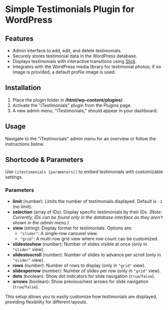 # Simple Testimonials Plugin for WordPress

## Features
- Admin interface to add, edit, and delete testimonials.
- Securely stores testimonial data in the WordPress database.
- Displays testimonials with interactive transitions using [Slick](https://kenwheeler.github.io/slick/).
- Integrates with the WordPress media library for testimonial photos; if no image is provided, a default profile image is used.

## Installation
1. Place the plugin folder in **/html/wp-content/plugins/**.
2. Activate the "iTestimonials" plugin from the Plugins page.
3. A new admin menu, "iTestimonials," should appear in your dashboard.

## Usage
Navigate to the "iTestimonials" admin menu for an overview or follow the instructions below.

## Shortcode & Parameters
Use `[itestimonials {parameters}]` to embed testimonials with customizable settings.

### Parameters
- **limit** (number): Limits the number of testimonials displayed. Default is `-1` (no limit).
- **selection** (array of IDs): Display specific testimonials by their IDs. *(Note: Currently, IDs can be found only in the database interface as they aren’t shown in the admin menu.)*
- **view** (string): Display format for testimonials. Options are:
  - `"slider"`: A single-row carousel view.
  - `"grid"`: A multi-row grid view where row count can be customized.
- **slidestoshow** (number): Number of slides visible at once (only in `"slider"` view).
- **slidestoscroll** (number): Number of slides to advance per scroll (only in `"slider"` view).
- **rows** (number): Number of rows to display (only in `"grid"` view).
- **slidesperrow** (number): Number of slides per row (only in `"grid"` view).
- **dots** (boolean): Show dot indicators for slide navigation (`true`/`false`).
- **arrows** (boolean): Show previous/next arrows for slide navigation (`true`/`false`).

This setup allows you to easily customize how testimonials are displayed, providing flexibility for different layouts.
